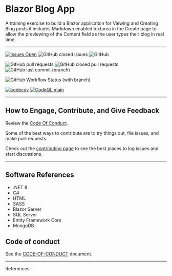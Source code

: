 # Blazor Blog App

A training exercise to build a Blazor application for Viewing and Creating Blog posts it includes Markdown enabled textarea in the Create page to allow the previewing of the Content field as the user types their blog in real time.

****

[![Issues Open](https://img.shields.io/github/issues/mpaulosky/mpaulosky_BlogApp.svg?style=flatsquare&logo=github&label=Open%20Issues)](https://github.com/mpaulosky/mpaulosky_BlogApp/issues)
![GitHub closed issues](https://img.shields.io/github/issues-closed/mpaulosky/mpaulosky_BlogApp?logo=github)
![GitHub](https://img.shields.io/github/license/mpaulosky/mpaulosky_BlogApp?logo=github)

![GitHub pull requests](https://img.shields.io/github/issues-pr/mpaulosky/mpaulosky_BlogApp?label=pull%20requests%20main&logo=github)
![GitHub closed pull requests](https://img.shields.io/github/issues-pr-closed/mpaulosky/mpaulosky_BlogApp?logo=github)
![GitHub last commit (branch)](https://img.shields.io/github/last-commit/mpaulosky/mpaulosky_BlogApp/main?label=last%20commit%20main&logo=github)

![GitHub Workflow Status (with branch)](https://img.shields.io/github/actions/workflow/status/mpaulosky/mpaulosky_BlogApp/dotnet.yml?branch=main&label=Build%20%26%20Test%20main&logo=github)

[![codecov](https://codecov.io/gh/mpaulosky/mpaulosky_BlogApp/branch/main/graph/badge.svg)](https://codecov.io/gh/mpaulosky/mpaulosky_BlogApp)
[![CodeQL main](https://github.com/mpaulosky/mpaulosky_BlogApp/actions/workflows/github-code-scanning/codeql/badge.svg?branch=main)](https://github.com/mpaulosky/mpaulosky_BlogApp/actions/workflows/github-code-scanning/codeql?branch=main)

****

## How to Engage, Contribute, and Give Feedback

Review the [Code Of Conduct](./CODE_OF_CONDUCT.md).

Some of the best ways to contribute are to try things out, file issues, and make pull-requests.

Check out the [contributing page](./CONTRIBUTING.md) to see the best places to log issues and start discussions.

****

## Software References

* .NET 8
* C#
* HTML
* SASS
* Blazor Server
* SQL Server
* Entity Framework Core
* MongoDB

## Code of conduct

See the [CODE-OF-CONDUCT](./CODE_OF_CONDUCT.md) document.

****

References:

